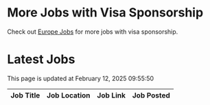 # More Jobs with Visa Sponsorship

Check out [Europe Jobs](https://github.com/sureshparimi/europejobs#latest-jobs) for more jobs with visa sponsorship.

# Latest Jobs

This page is updated at February 12, 2025 09:55:50

| Job Title | Job Location | Job Link | Job Posted |
| --- | --- | --- | --- |
